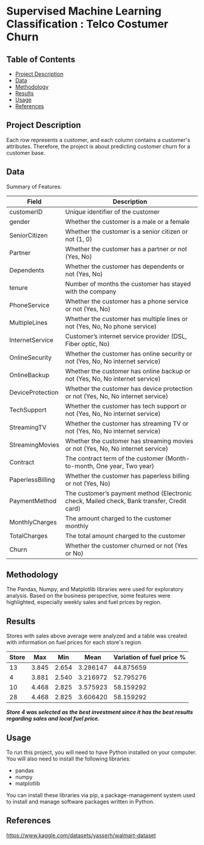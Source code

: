 
# Supervised Machine Learning Classification : Telco Costumer Churn

## Table of Contents

- [Project Description](#project-description)
- [Data](#data)
- [Methodology](#methodology)
- [Results](#results)
- [Usage](#usage)
- [References](#references)

## Project Description

Each row represents a customer, and each column contains a customer's attributes. Therefore, the project is about predicting customer churn for a customer base.

## Data

Summary of Features:

| Field            | Description                                                                                  |
|------------------|----------------------------------------------------------------------------------------------|
| customerID       | Unique identifier of the customer                                                            |
| gender           | Whether the customer is a male or a female                                                   |
| SeniorCitizen    | Whether the customer is a senior citizen or not (1, 0)                                        |
| Partner          | Whether the customer has a partner or not (Yes, No)                                           |
| Dependents       | Whether the customer has dependents or not (Yes, No)                                          |
| tenure           | Number of months the customer has stayed with the company                                     |
| PhoneService     | Whether the customer has a phone service or not (Yes, No)                                     |
| MultipleLines    | Whether the customer has multiple lines or not (Yes, No, No phone service)                     |
| InternetService  | Customer’s internet service provider (DSL, Fiber optic, No)                                   |
| OnlineSecurity   | Whether the customer has online security or not (Yes, No, No internet service)                |
| OnlineBackup     | Whether the customer has online backup or not (Yes, No, No internet service)                  |
| DeviceProtection | Whether the customer has device protection or not (Yes, No, No internet service)              |
| TechSupport      | Whether the customer has tech support or not (Yes, No, No internet service)                   |
| StreamingTV      | Whether the customer has streaming TV or not (Yes, No, No internet service)                   |
| StreamingMovies  | Whether the customer has streaming movies or not (Yes, No, No internet service)               |
| Contract         | The contract term of the customer (Month-to-month, One year, Two year)                         |
| PaperlessBilling | Whether the customer has paperless billing or not (Yes, No)                                   |
| PaymentMethod    | The customer’s payment method (Electronic check, Mailed check, Bank transfer, Credit card)    |
| MonthlyCharges   | The amount charged to the customer monthly                                                   |
| TotalCharges     | The total amount charged to the customer                                                      |
| Churn            | Whether the customer churned or not (Yes or No)                                               |


## Methodology

The Pandas, Numpy, and Matplotlib libraries were used for exploratory analysis. Based on the business perspective, some features were highlighted, especially weekly sales and fuel prices by region.

## Results
Stores with sales above average were analyzed and a table was created with information on fuel prices for each store's region.

| Store | Max  | Min  | Mean     | Variation of fuel price % |
|-------|------|------|----------|------------|
| 13    | 3.845| 2.654| 3.286147 | 44.875659  |
| 4     | 3.881| 2.540| 3.216972 | 52.795276  |
| 10    | 4.468| 2.825| 3.575923 | 58.159292  |
| 28    | 4.468| 2.825| 3.606420 | 58.159292  |

***Store 4 was selected as the best investment since it has the best results regarding sales and local fuel price.***

## Usage

To run this project, you will need to have Python installed on your computer. You will also need to install the following libraries:

- pandas
- numpy
- matplotlib

You can install these libraries via pip, a package-management system used to install and manage software packages written in Python.

## References

https://www.kaggle.com/datasets/yasserh/walmart-dataset
